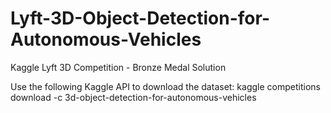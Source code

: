 # Lyft-3D-Object-Detection-for-Autonomous-Vehicles
Kaggle Lyft 3D Competition - Bronze Medal Solution

Use the following Kaggle API to download the dataset: 
    kaggle competitions download -c 3d-object-detection-for-autonomous-vehicles

